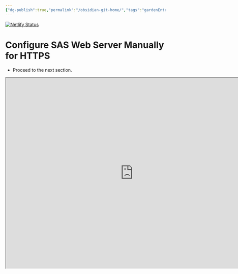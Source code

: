 ```yaml
---
{"dg-publish":true,"permalink":"/obsidian-git-home/","tags":"gardenEntry","dgHomeLink":true,"dgPassFrontmatter":false}
---
```


[![Netlify Status](https://api.netlify.com/api/v1/badges/73cab77a-2258-4791-b877-151289fe70ed/deploy-status)](https://app.netlify.com/sites/ns-dhaliwal/deploys)


# Configure SAS Web Server Manually for HTTPS

    
-   Proceed to the next section.

<iframe src="https://google.com" width="800" height="600"
		</iframe>
		
